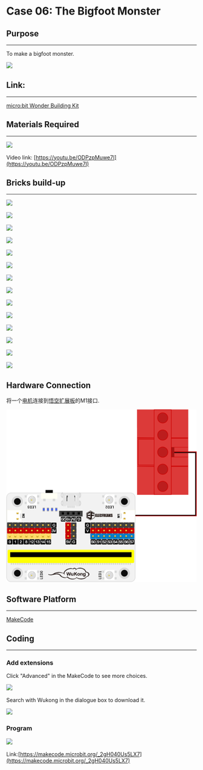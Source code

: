 # Case 06: The Bigfoot Monster

## Purpose
---
To make a bigfoot monster. 
 
![](./images/case-06-01.png)

## Link: 
---
[micro:bit Wonder Building Kit](https://www.elecfreaks.com/micro-bit-wonder-building-kit-without-micro-bit-board.html)

## Materials Required
---
![](./images/case-06-02.png)

Video link:
[https://youtu.be/ODPzpMuwe7I](https://youtu.be/ODPzpMuwe7I)

## Bricks build-up
---


![](./images/step-case-06-01.png)

![](./images/step-case-06-02.png)

![](./images/step-case-06-03.png)

![](./images/step-case-06-04.png)

![](./images/step-case-06-05.png)

![](./images/step-case-06-06.png)

![](./images/step-case-06-07.png)

![](./images/step-case-06-08.png)

![](./images/step-case-06-09.png)

![](./images/step-case-06-10.png)

![](./images/step-case-06-11.png)

![](./images/step-case-06-12.png)

![](./images/step-case-06-13.png)

![](./images/step-case-06-14.png)


## Hardware Connection

将一个[电机](https://www.elecfreaks.com/geekservo-motor-2kg-compatible-with-lego.html)连接到[悟空扩展板](https://www.elecfreaks.com/wukong-board-with-lego-holder-for-micro-bit.html)的M1接口.

![](./images/Wonder-Building-Kit-case-06-06.png)


## Software Platform
---
[MakeCode](https://makecode.microbit.org/)

## Coding
---
### Add extensions
Click "Advanced" in the MakeCode to see more choices.
 
![](./images/case-01-03.png)

Search with Wukong in the dialogue box to download it. 

![](./images/case-01-04.png)




### Program
 
![](./images/case-06-05.png)

Link:[https://makecode.microbit.org/_2gH040Us5LX7](https://makecode.microbit.org/_2gH040Us5LX7)

